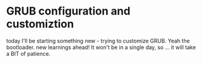 # GRUB configuration and customiztion
today I'll be starting something new - trying to customize GRUB. Yeah the bootloader. new learnings ahead!
It won't be in a single day, so ... it will take a BIT of patience.
